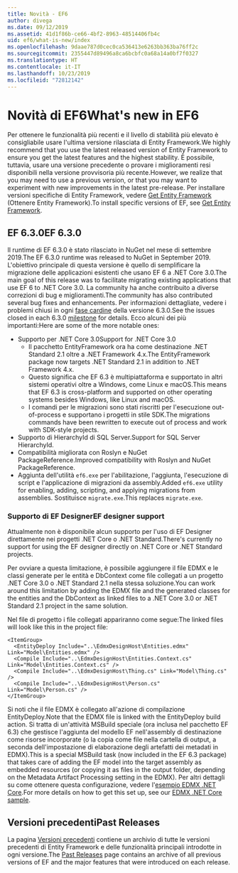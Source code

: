 ```yaml
---
title: Novità - EF6
author: divega
ms.date: 09/12/2019
ms.assetid: 41d1f86b-ce66-4bf2-8963-48514406fb4c
uid: ef6/what-is-new/index
ms.openlocfilehash: 9daae787d0cec0ca536413e6263bb363ba76ff2c
ms.sourcegitcommit: 2355447d89496a8ca6bcbfc0a68a14a0bf7f0327
ms.translationtype: HT
ms.contentlocale: it-IT
ms.lasthandoff: 10/23/2019
ms.locfileid: "72812142"
---
```

# <a name="whats-new-in-ef6"></a><span data-ttu-id="20e36-102">Novità di EF6</span><span class="sxs-lookup"><span data-stu-id="20e36-102">What's new in EF6</span></span>

<span data-ttu-id="20e36-103">Per ottenere le funzionalità più recenti e il livello di stabilità più elevato è consigliabile usare l'ultima versione rilasciata di Entity Framework.</span><span class="sxs-lookup"><span data-stu-id="20e36-103">We highly recommend that you use the latest released version of Entity Framework to ensure you get the latest features and the highest stability.</span></span>
<span data-ttu-id="20e36-104">È possibile, tuttavia, usare una versione precedente o provare i miglioramenti resi disponibili nella versione provvisoria più recente.</span><span class="sxs-lookup"><span data-stu-id="20e36-104">However, we realize that you may need to use a previous version, or that you may want to experiment with new improvements in the latest pre-release.</span></span>
<span data-ttu-id="20e36-105">Per installare versioni specifiche di Entity Framework, vedere [Get Entity Framework](~/ef6/fundamentals/install.md) (Ottenere Entity Framework).</span><span class="sxs-lookup"><span data-stu-id="20e36-105">To install specific versions of EF, see [Get Entity Framework](~/ef6/fundamentals/install.md).</span></span>

## <a name="ef-630"></a><span data-ttu-id="20e36-106">EF 6.3.0</span><span class="sxs-lookup"><span data-stu-id="20e36-106">EF 6.3.0</span></span>

<span data-ttu-id="20e36-107">Il runtime di EF 6.3.0 è stato rilasciato in NuGet nel mese di settembre 2019.</span><span class="sxs-lookup"><span data-stu-id="20e36-107">The EF 6.3.0 runtime was released to NuGet in September 2019.</span></span> <span data-ttu-id="20e36-108">L'obiettivo principale di questa versione è quello di semplificare la migrazione delle applicazioni esistenti che usano EF 6 a .NET Core 3.0.</span><span class="sxs-lookup"><span data-stu-id="20e36-108">The main goal of this release was to facilitate migrating existing applications that use EF 6 to .NET Core 3.0.</span></span> <span data-ttu-id="20e36-109">La community ha anche contribuito a diverse correzioni di bug e miglioramenti.</span><span class="sxs-lookup"><span data-stu-id="20e36-109">The community has also contributed several bug fixes and enhancements.</span></span> <span data-ttu-id="20e36-110">Per informazioni dettagliate, vedere i problemi chiusi in ogni [fase cardine](https://github.com/aspnet/EntityFramework6/milestones?state=closed) della versione 6.3.0.</span><span class="sxs-lookup"><span data-stu-id="20e36-110">See the issues closed in each 6.3.0 [milestone](https://github.com/aspnet/EntityFramework6/milestones?state=closed) for details.</span></span> <span data-ttu-id="20e36-111">Ecco alcuni dei più importanti:</span><span class="sxs-lookup"><span data-stu-id="20e36-111">Here are some of the more notable ones:</span></span>

- <span data-ttu-id="20e36-112">Supporto per .NET Core 3.0</span><span class="sxs-lookup"><span data-stu-id="20e36-112">Support for .NET Core 3.0</span></span>
  - <span data-ttu-id="20e36-113">Il pacchetto EntityFramework ora ha come destinazione .NET Standard 2.1 oltre a .NET Framework 4.x.</span><span class="sxs-lookup"><span data-stu-id="20e36-113">The EntityFramework package now targets .NET Standard 2.1 in addition to .NET Framework 4.x.</span></span>
  - <span data-ttu-id="20e36-114">Questo significa che EF 6.3 è multipiattaforma e supportato in altri sistemi operativi oltre a Windows, come Linux e macOS.</span><span class="sxs-lookup"><span data-stu-id="20e36-114">This means that EF 6.3 is cross-platform and supported on other operating systems besides Windows, like Linux and macOS.</span></span>
  - <span data-ttu-id="20e36-115">I comandi per le migrazioni sono stati riscritti per l'esecuzione out-of-process e supportano i progetti in stile SDK.</span><span class="sxs-lookup"><span data-stu-id="20e36-115">The migrations commands have been rewritten to execute out of process and work with SDK-style projects.</span></span>
- <span data-ttu-id="20e36-116">Supporto di HierarchyId di SQL Server.</span><span class="sxs-lookup"><span data-stu-id="20e36-116">Support for SQL Server HierarchyId.</span></span>
- <span data-ttu-id="20e36-117">Compatibilità migliorata con Roslyn e NuGet PackageReference.</span><span class="sxs-lookup"><span data-stu-id="20e36-117">Improved compatibility with Roslyn and NuGet PackageReference.</span></span>
- <span data-ttu-id="20e36-118">Aggiunta dell'utilità `ef6.exe` per l'abilitazione, l'aggiunta, l'esecuzione di script e l'applicazione di migrazioni da assembly.</span><span class="sxs-lookup"><span data-stu-id="20e36-118">Added `ef6.exe` utility for enabling, adding, scripting, and applying migrations from assemblies.</span></span> <span data-ttu-id="20e36-119">Sostituisce `migrate.exe`.</span><span class="sxs-lookup"><span data-stu-id="20e36-119">This replaces `migrate.exe`.</span></span>

### <a name="ef-designer-support"></a><span data-ttu-id="20e36-120">Supporto di EF Designer</span><span class="sxs-lookup"><span data-stu-id="20e36-120">EF designer support</span></span>

<span data-ttu-id="20e36-121">Attualmente non è disponibile alcun supporto per l'uso di EF Designer direttamente nei progetti .NET Core o .NET Standard.</span><span class="sxs-lookup"><span data-stu-id="20e36-121">There's currently no support for using the EF designer directly on .NET Core or .NET Standard projects.</span></span> 

<span data-ttu-id="20e36-122">Per ovviare a questa limitazione, è possibile aggiungere il file EDMX e le classi generate per le entità e DbContext come file collegati a un progetto .NET Core 3.0 o .NET Standard 2.1 nella stessa soluzione.</span><span class="sxs-lookup"><span data-stu-id="20e36-122">You can work around this limitation by adding the EDMX file and the generated classes for the entities and the DbContext as linked files to a .NET Core 3.0 or .NET Standard 2.1 project in the same solution.</span></span>

<span data-ttu-id="20e36-123">Nel file di progetto i file collegati appariranno come segue:</span><span class="sxs-lookup"><span data-stu-id="20e36-123">The linked files will look like this in the project file:</span></span>

``` csproj 
<ItemGroup>
  <EntityDeploy Include="..\EdmxDesignHost\Entities.edmx" Link="Model\Entities.edmx" />
  <Compile Include="..\EdmxDesignHost\Entities.Context.cs" Link="Model\Entities.Context.cs" />
  <Compile Include="..\EdmxDesignHost\Thing.cs" Link="Model\Thing.cs" />
  <Compile Include="..\EdmxDesignHost\Person.cs" Link="Model\Person.cs" />
</ItemGroup>
```

<span data-ttu-id="20e36-124">Si noti che il file EDMX è collegato all'azione di compilazione EntityDeploy.</span><span class="sxs-lookup"><span data-stu-id="20e36-124">Note that the EDMX file is linked with the EntityDeploy build action.</span></span> <span data-ttu-id="20e36-125">Si tratta di un'attività MSBuild speciale (ora inclusa nel pacchetto EF 6.3) che gestisce l'aggiunta del modello EF nell'assembly di destinazione come risorse incorporate (o la copia come file nella cartella di output, a seconda dell'impostazione di elaborazione degli artefatti dei metadati in EDMX).</span><span class="sxs-lookup"><span data-stu-id="20e36-125">This is a special MSBuild task (now included in the EF 6.3 package) that takes care of adding the EF model into the target assembly as embedded resources (or copying it as files in the output folder, depending on the Metadata Artifact Processing setting in the EDMX).</span></span> <span data-ttu-id="20e36-126">Per altri dettagli su come ottenere questa configurazione, vedere l'[esempio EDMX .NET Core](https://aka.ms/EdmxDotNetCoreSample).</span><span class="sxs-lookup"><span data-stu-id="20e36-126">For more details on how to get this set up, see our [EDMX .NET Core sample](https://aka.ms/EdmxDotNetCoreSample).</span></span>

## <a name="past-releases"></a><span data-ttu-id="20e36-127">Versioni precedenti</span><span class="sxs-lookup"><span data-stu-id="20e36-127">Past Releases</span></span>

<span data-ttu-id="20e36-128">La pagina [Versioni precedenti](past-releases.md) contiene un archivio di tutte le versioni precedenti di Entity Framework e delle funzionalità principali introdotte in ogni versione.</span><span class="sxs-lookup"><span data-stu-id="20e36-128">The [Past Releases](past-releases.md) page contains an archive of all previous versions of EF and the major features that were introduced on each release.</span></span>
